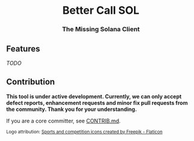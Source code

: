 <div align="center">
  <!-- TODO when public repo -->
  <!-- <img height="128px" src="https://github.com/labeleven-dev/bettercallsol/blob/main/public/logo128.png?raw=true" /> -->
  <h1>Better Call SOL</h1>
  <p>
    <h3>The Missing Solana Client</h3>
  </p>
  <p>
    <!-- TODO badges -->
  </p>
</div>

Features
---

_TODO_

Contribution
---

**This tool is under active development. Currently, we can only accept defect reports, enhancement requests and minor fix pull requests from the community. Thank you for your understanding.**

If you are a core committer, see [CONTRIB.md](CONTRIB.md).

<sub>Logo attribution: <a href="https://www.flaticon.com/free-icons/sports-and-competition" title="sports and competition icons">Sports and competition icons created by Freepik - Flaticon</a></sub>